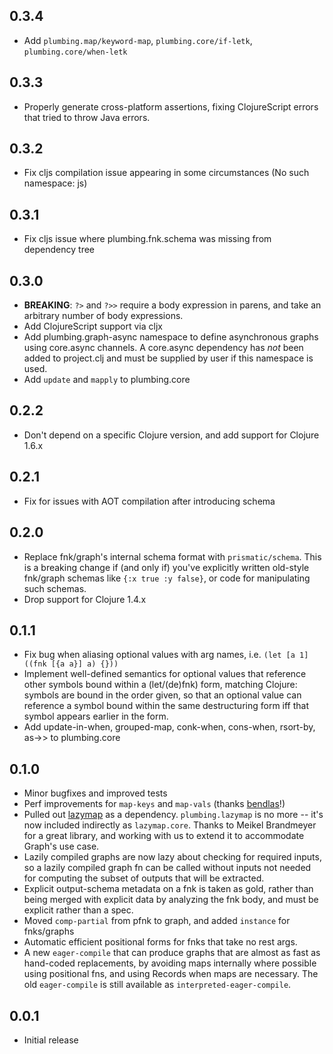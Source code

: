 ## 0.3.4
 * Add `plumbing.map/keyword-map`, `plumbing.core/if-letk`, `plumbing.core/when-letk`

## 0.3.3
 * Properly generate cross-platform assertions, fixing ClojureScript errors that tried to throw Java errors.

## 0.3.2
 * Fix cljs compilation issue appearing in some circumstances (No such namespace: js)

## 0.3.1
 * Fix cljs issue where plumbing.fnk.schema was missing from dependency tree

## 0.3.0
 * **BREAKING**: `?>` and `?>>` require a body expression in parens, and take an arbitrary number of body expressions. 
 * Add ClojureScript support via cljx
 * Add plumbing.graph-async namespace to define asynchronous graphs using core.async channels. A core.async dependency has *not* been added to project.clj and must be supplied by user if this namespace is used.
 * Add `update` and `mapply` to plumbing.core

## 0.2.2
 * Don't depend on a specific Clojure version, and add support for Clojure 1.6.x

## 0.2.1
 * Fix for issues with AOT compilation after introducing schema

## 0.2.0
 * Replace fnk/graph's internal schema format with `prismatic/schema`.  This is a breaking change if (and only if) you've explicitly written old-style fnk/graph schemas like `{:x true :y false}`, or code for manipulating such schemas.
 * Drop support for Clojure 1.4.x

## 0.1.1
 * Fix bug when aliasing optional values with arg names, i.e. `(let [a 1] ((fnk [{a a}] a) {}))`
 * Implement well-defined semantics for optional values that reference other symbols bound within a (let/(de)fnk) form, matching Clojure: symbols are bound in the order given, so that an optional value can reference a symbol bound within the same destructuring form iff that symbol appears earlier in the form.
 * Add update-in-when, grouped-map, conk-when, cons-when, rsort-by, as->> to plumbing.core

## 0.1.0
 * Minor bugfixes and improved tests
 * Perf improvements for `map-keys` and `map-vals` (thanks [bendlas](https://github.com/bendlas)!)
 * Pulled out [lazymap](https://bitbucket.org/kotarak/lazymap) as a dependency.  `plumbing.lazymap` is no more -- it's now included indirectly as `lazymap.core`.  Thanks to Meikel Brandmeyer for a great library, and working with us to extend it to accommodate Graph's use case.
 * Lazily compiled graphs are now lazy about checking for required inputs, so a lazily compiled graph fn can be called without inputs not needed for computing the subset of outputs that will be extracted.
 * Explicit output-schema metadata on a fnk is taken as gold, rather than being merged with explicit data by analyzing the fnk body, and must be explicit rather than a spec.
 * Moved `comp-partial` from pfnk to graph, and added `instance` for fnks/graphs
 * Automatic efficient positional forms for fnks that take no rest args.
 * A new `eager-compile` that can produce graphs that are almost as fast as hand-coded replacements, by avoiding maps internally where possible using positional fns, and using Records when maps are necessary.  The old `eager-compile` is still available as `interpreted-eager-compile`.

## 0.0.1
 * Initial release
